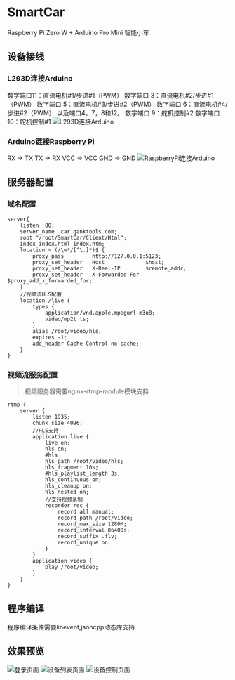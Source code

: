 # SmartCar
Raspberry Pi Zero W + Arduino Pro Mini 智能小车
## 设备接线
### L293D连接Arduino
数字端口11：直流电机#1/步进#1（PWM）
数字端口 3：直流电机#2/步进#1（PWM）
数字端口 5：直流电机#3/步进#2（PWM）
数字端口 6：直流电机#4/步进#2（PWM）
以及端口4，7，8和12。
数字端口 9：舵机控制#2 
数字端口 10：舵机控制#1
![L293D连接Arduino](http://i2.buimg.com/567571/363856fc4a22e5c9.png)
### Arduino链接Raspberry Pi
RX  -> TX
TX  -> RX
VCC -> VCC
GND -> GND
![RaspberryPi连接Arduino](https://oscarliang.com/ctt/uploads/2013/05/arduino-raspberry-pi-serial-connect-schematics.jpg)
## 服务器配置
### 域名配置
```
server{
    listen  80;
    server_name  car.ganktools.com;
    root "/root/SmartCar/Client/Html";
    index index.html index.htm;
    location ~ (/\w*/[^\.]*)$ {
        proxy_pass         http://127.0.0.1:5123;
        proxy_set_header   Host             $host;
        proxy_set_header   X-Real-IP        $remote_addr;
        proxy_set_header   X-Forwarded-For  $proxy_add_x_forwarded_for;
    }
    //视频流HLS配置
    location /live {
        types {
            application/vnd.apple.mpegurl m3u8;
            video/mp2t ts;
        }
        alias /root/video/hls;
        expires -1;
        add_header Cache-Control no-cache;
    }
}
```
### 视频流服务配置
>视频服务器需要nginx-rtmp-module模块支持
```
rtmp {  
    server {  
        listen 1935;
        chunk_size 4096;
        //HLS支持
        application live {  
            live on;
            hls on;
            #hls
            hls_path /root/video/hls;  
            hls_fragment 10s;
            #hls_playlist_length 3s;
            hls_continuous on;
            hls_cleanup on;
            hls_nested on;
            //支持视频录制
            recorder rec {
                record all manual;
                record_path /root/video;
                record_max_size 1280M;
                record_interval 86400s;
                record_suffix .flv; 
                record_unique on; 
            }
        }
        application video {
            play /root/video;
        }
    }  
}
```
## 程序编译
程序编译条件需要libevent,jsoncpp动态库支持
## 效果预览
![登录页面](https://github.com/chuanshuo843/SmartCar/blob/master/login.png)
![设备列表页面](https://github.com/chuanshuo843/SmartCar/blob/master/index.png)
![设备控制页面](https://github.com/chuanshuo843/SmartCar/blob/master/control.png)
